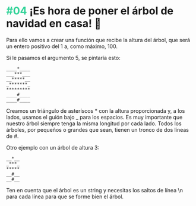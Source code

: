 # <span style="font-weight:bold;color:rgb(52, 211, 153);">#04</span> ¡Es hora de poner el árbol de navidad en casa! 🎄


Para ello vamos a crear una función que recibe la altura del árbol, que será un entero positivo del 1 a, como máximo, 100.

Si le pasamos el argumento 5, se pintaría esto:
```
____*____
___***___
__*****__
_*******_
*********
____#____
____#____
```
Creamos un triángulo de asteríscos * con la altura proporcionada y, a los lados, usamos el guión bajo _ para los espacios. Es muy importante que nuestro árbol siempre tenga la misma longitud por cada lado.
Todos los árboles, por pequeños o grandes que sean, tienen un tronco de dos líneas de #.

Otro ejemplo con un árbol de altura 3:
```
__*__
_***_
*****
__#__
__#__
```
Ten en cuenta que el árbol es un string y necesitas los saltos de línea \n para cada línea para que se forme bien el árbol.